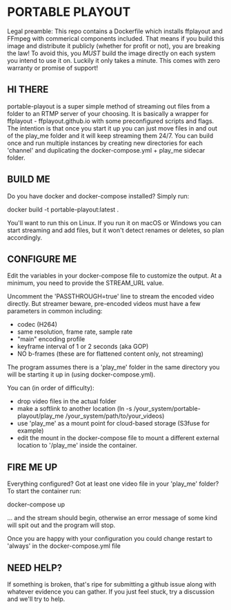 # PORTABLE PLAYOUT

Legal preamble:
This repo contains a Dockerfile which installs ffplayout and FFmpeg with commerical components included.
That means if you build this image and distribute it publicly (whether for profit or not), you are breaking the law!
To avoid this, you *MUST* build the image directly on each system you intend to use it on. Luckily it only takes a minute.
This comes with zero warranty or promise of support!

## HI THERE

portable-playout is a super simple method of streaming out files from a folder to an RTMP server of your choosing.
It is basically a wrapper for ffplayout - ffplayout.github.io with some preconfigured scripts and flags.
The intention is that once you start it up you can just move files in and out of the play_me folder and it will keep streaming them 24/7.
You can build once and run multiple instances by creating new directories for each 'channel' and duplicating the docker-compose.yml + play_me sidecar folder.

## BUILD ME

Do you have docker and docker-compose installed? Simply run:

docker build -t portable-playout:latest .

You'll want to run this on Linux. If you run it on macOS or Windows you can start streaming and add files, but it won't detect renames or deletes, so plan accordingly.

## CONFIGURE ME

Edit the variables in your docker-compose file to customize the output. At a minimum, you need to provide the STREAM_URL value.

Uncomment the 'PASSTHROUGH=true' line to stream the encoded video directly. But streamer beware, pre-encoded videos must have a few parameters in common including:

- codec (H264)
- same resolution, frame rate, sample rate
- "main" encoding profile
- keyframe interval of 1 or 2 seconds (aka GOP)
- NO b-frames (these are for flattened content only, not streaming)

The program assumes there is a 'play_me' folder in the same directory you will be starting it up in (using docker-compose.yml). 

You can (in order of difficulty):

- drop video files in the actual folder
- make a softlink to another location (ln -s /your_system/portable-playout/play_me /your_system/path/to/your_videos)
- use 'play_me' as a mount point for cloud-based storage (S3fuse for example) 
- edit the mount in the docker-compose file to mount a different external location to '/play_me' inside the container.

## FIRE ME UP

Everything configured? Got at least one video file in your 'play_me' folder? To start the container run:

docker-compose up

... and the stream should begin, otherwise an error message of some kind will spit out and the program will stop.

Once you are happy with your configuration you could change restart to 'always' in the docker-compose.yml file

## NEED HELP?

If something is broken, that's ripe for submitting a github issue along with whatever evidence you can gather.
If you just feel stuck, try a discussion and we'll try to help.
